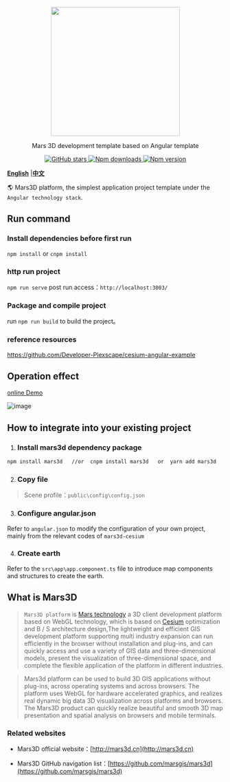 <p align="center">
<img src="https://cdn.jsdelivr.net/gh/muyao1987/cdn/mars3d.cn/logo.png" width="300px" />
</p>

<p align="center">Mars 3D development template based on Angular template</p>

<p align="center">
<a target="_black" href="https://github.com/marsgis/mars3d">
<img alt="GitHub stars" src="https://img.shields.io/github/stars/marsgis/mars3d?style=flat&logo=github">
</a>
<a target="_black" href="https://www.npmjs.com/package/mars3d">
<img alt="Npm downloads" src="https://img.shields.io/npm/dt/mars3d?style=flat&logo=npm">
</a>
<a target="_black" href="https://www.npmjs.com/package/mars3d">
<img alt="Npm version" src="https://img.shields.io/npm/v/mars3d.svg?style=flat&logo=npm&label=version"/>
</a>
</p>

[**English**](./README_EN.md) |[**中文**](./README.md) 

   🌎 Mars3D platform, the simplest application project template under the `Angular technology stack`.
   


 

## Run command
 
### Install dependencies before first run
 `npm install` or `cnpm install`
 
### http run project
 `npm run serve`  post run access：`http://localhost:3003/`  

### Package and compile project
 run `npm run build` to build the project。 

### reference resources
 https://github.com/Developer-Plexscape/cesium-angular-example

## Operation effect 
 [online Demo](http://mars3d.cn/project/vue-template/)  

 ![image](http://mars3d.cn/project/vue-template/screenshot.jpg)
 

## How to integrate into your existing project
1. ### Install mars3d dependency package
```bash
npm install mars3d   //or  cnpm install mars3d   or  yarn add mars3d
```

2. ### Copy file
 > Scene profile：`public\config\config.json`
  

3. ### Configure angular.json 
  Refer to `angular.json` to modify the configuration of your own project, mainly from the relevant codes of `mars3d-cesium`

4. ### Create earth
 Refer to the `src\app\app.component.ts` file to introduce map components and structures to create the earth.


 

## What is Mars3D 
>  `Mars3D platform` is [Mars technology](http://marsgis.cn/) a 3D client development platform based on WebGL technology, which is based on [Cesium](https://cesium.com/cesiumjs/) optimization and B / S architecture design,The lightweight and efficient GIS development platform supporting multi industry expansion can run efficiently in the browser without installation and plug-ins, and can quickly access and use a variety of GIS data and three-dimensional models, present the visualization of three-dimensional space, and complete the flexible application of the platform in different industries.

 > Mars3d platform can be used to build 3D GIS applications without plug-ins, across operating systems and across browsers. The platform uses WebGL for hardware accelerated graphics, and realizes real dynamic big data 3D visualization across platforms and browsers. The Mars3D product can quickly realize beautiful and smooth 3D map presentation and spatial analysis on browsers and mobile terminals.

### Related websites 
- Mars3D official website：[http://mars3d.cn](http://mars3d.cn)  

- Mars3D GitHub navigation list：[https://github.com/marsgis/mars3d](https://github.com/marsgis/mars3d)




